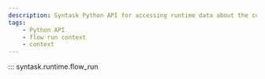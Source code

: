 ```yaml
---
description: Syntask Python API for accessing runtime data about the current flow run.
tags:
    - Python API
    - flow run context
    - context
---
```


::: syntask.runtime.flow_run